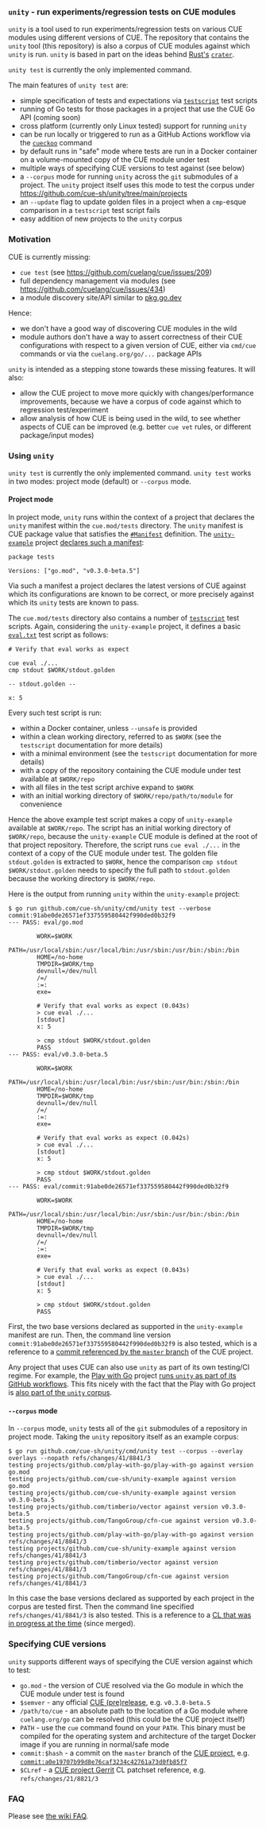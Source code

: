 ### `unity` - run experiments/regression tests on CUE modules

`unity` is a tool used to run experiments/regression tests on various CUE modules using different versions of CUE.  The
repository that contains the `unity` tool (this repository) is also a corpus of CUE modules against which `unity` is
run. `unity` is based in part on the ideas behind [Rust's](https://www.rust-lang.org/)
[`crater`](https://github.com/rust-lang/crater).

`unity test` is currently the only implemented command.

The main features of `unity test` are:

* simple specification of tests and expectations via
  [`testscript`](https://pkg.go.dev/github.com/rogpeppe/go-internal/testscript) test scripts
* running of Go tests for those packages in a project that use the CUE Go API (coming soon)
* cross platform (currently only Linux tested) support for running `unity`
* can be run locally or triggered to run as a GitHub Actions workflow via the
  [`cueckoo`](https://github.com/cue-sh/tools/tree/master/cmd/cueckoo) command
* by default runs in "safe" mode where tests are run in a Docker container on a volume-mounted copy of the CUE module
  under test
* multiple ways of specifying CUE versions to test against (see below)
* a `--corpus` mode for running `unity` across the `git` submodules of a project. The `unity` project itself uses this
  mode to test the corpus under https://github.com/cue-sh/unity/tree/main/projects
* an `--update` flag to update golden files in a project when a `cmp`-esque comparison in a `testscript` test script
  fails
* easy addition of new projects to the `unity` corpus

### Motivation

CUE is currently missing:

* `cue test` (see https://github.com/cuelang/cue/issues/209)
* full dependency management via modules (see https://github.com/cuelang/cue/issues/434)
* a module discovery site/API similar to [pkg.go.dev](https://pkg.go.dev)

Hence:

* we don't have a good way of discovering CUE modules in the wild
* module authors don't have a way to assert correctness of their CUE configurations with respect to a given version of
  CUE, either via `cmd/cue` commands or via the `cuelang.org/go/...` package APIs

`unity` is intended as a stepping stone towards these missing features. It will also:

* allow the CUE project to move more quickly with changes/performance improvements, because we have a corpus of code
  against which to regression test/experiment
* allow analysis of how CUE is being used in the wild, to see whether aspects of CUE can be improved (e.g. better `cue
  vet` rules, or different package/input modes)

### Using `unity`

`unity test` is currently the only implemented command. `unity test` works in two modes: project mode (default) or
`--corpus` mode.

#### Project mode

In project mode, `unity` runs within the context of a project that declares the `unity` manifest within the
`cue.mod/tests` directory. The `unity` manifest is CUE package value that satisfies the
[`#Manifest`](https://github.com/cue-sh/unity/blob/de07b0f83e70913697b2f70f660db888d11059d4/unity_go_gen.cue#L9-L14)
definition. The [`unity-example`](https://github.com/cue-sh/unity-example) project [declares such a
manifest](https://github.com/cue-sh/unity-example/blob/50254fe95093f9460a0e12debf7b4684763a1a5c/cue.mod/tests/tests.cue):

```
package tests

Versions: ["go.mod", "v0.3.0-beta.5"]
```

Via such a manifest a project declares the latest versions of CUE against which its configurations are known to be
correct, or more precisely against which its `unity` tests are known to pass.

The `cue.mod/tests` directory also contains a number of
[`testscript`](https://pkg.go.dev/github.com/rogpeppe/go-internal/testscript) test scripts. Again, considering the
`unity-example` project, it defines a basic
[`eval.txt`](https://github.com/cue-sh/unity-example/blob/50254fe95093f9460a0e12debf7b4684763a1a5c/cue.mod/tests/eval.txt)
test script as follows:

```
# Verify that eval works as expect

cue eval ./...
cmp stdout $WORK/stdout.golden

-- stdout.golden --

x: 5
```

Every such test script is run:

* within a Docker container, unless `--unsafe` is provided
* within a clean working directory, referred to as `$WORK` (see the `testscript` documentation for more details)
* with a minimal environment (see the `testscript` documentation for more details)
* with a copy of the repository containing the CUE module under test available at `$WORK/repo`
* with all files in the test script archive expand to `$WORK`
* with an initial working directory of `$WORK/repo/path/to/module` for convenience

Hence the above example test script makes a copy of `unity-example` available at `$WORK/repo`. The script has an initial
working directory of `$WORK/repo`, because the `unity-example` CUE module is defined at the root of that project
repository. Therefore, the script runs `cue eval ./...` in the context of a copy of the CUE module under test. The
golden file `stdout.golden` is extracted to `$WORK`, hence the comparison `cmp stdout $WORK/stdout.golden` needs to
specify the full path to `stdout.golden` because the working directory is `$WORK/repo`.

Here is the output from running `unity` within the `unity-example` project:

```
$ go run github.com/cue-sh/unity/cmd/unity test --verbose commit:91abe0de26571ef337559580442f990ded0b32f9
--- PASS: eval/go.mod

        WORK=$WORK
        PATH=/usr/local/sbin:/usr/local/bin:/usr/sbin:/usr/bin:/sbin:/bin
        HOME=/no-home
        TMPDIR=$WORK/tmp
        devnull=/dev/null
        /=/
        :=:
        exe=

        # Verify that eval works as expect (0.043s)
        > cue eval ./...
        [stdout]
        x: 5

        > cmp stdout $WORK/stdout.golden
        PASS
--- PASS: eval/v0.3.0-beta.5

        WORK=$WORK
        PATH=/usr/local/sbin:/usr/local/bin:/usr/sbin:/usr/bin:/sbin:/bin
        HOME=/no-home
        TMPDIR=$WORK/tmp
        devnull=/dev/null
        /=/
        :=:
        exe=

        # Verify that eval works as expect (0.042s)
        > cue eval ./...
        [stdout]
        x: 5

        > cmp stdout $WORK/stdout.golden
        PASS
--- PASS: eval/commit:91abe0de26571ef337559580442f990ded0b32f9

        WORK=$WORK
        PATH=/usr/local/sbin:/usr/local/bin:/usr/sbin:/usr/bin:/sbin:/bin
        HOME=/no-home
        TMPDIR=$WORK/tmp
        devnull=/dev/null
        /=/
        :=:
        exe=

        # Verify that eval works as expect (0.043s)
        > cue eval ./...
        [stdout]
        x: 5

        > cmp stdout $WORK/stdout.golden
        PASS
```

First, the two base versions declared as supported in the `unity-example` manifest are run. Then, the command line
version `commit:91abe0de26571ef337559580442f990ded0b32f9` is also tested, which is a reference to a [commit referenced
by the `master` branch](https://github.com/cuelang/cue/tree/91abe0de26571ef337559580442f990ded0b32f9) of the CUE
project.

Any project that uses CUE can also use `unity` as part of its own testing/CI regime. For example, the [Play with
Go](https://play-with-go.dev/) project [runs `unity` as part of its GitHub
workflows](https://github.com/play-with-go/play-with-go/blob/2c980fc5b1956bb05f259b986dd18d9f58efe869/.github/workflows/test.yml#L65-L66).
This fits nicely with the fact that the Play with Go project is [also part of the `unity`
corpus](https://github.com/cue-sh/unity/tree/de07b0f83e70913697b2f70f660db888d11059d4/projects/github.com/play-with-go).

#### `--corpus` mode

In `--corpus` mode, `unity` tests all of the `git` submodules of a repository in project mode. Taking the `unity`
repository itself as an example corpus:

```
$ go run github.com/cue-sh/unity/cmd/unity test --corpus --overlay overlays --nopath refs/changes/41/8841/3
testing projects/github.com/play-with-go/play-with-go against version go.mod
testing projects/github.com/cue-sh/unity-example against version go.mod
testing projects/github.com/cue-sh/unity-example against version v0.3.0-beta.5
testing projects/github.com/timberio/vector against version v0.3.0-beta.5
testing projects/github.com/TangoGroup/cfn-cue against version v0.3.0-beta.5
testing projects/github.com/play-with-go/play-with-go against version refs/changes/41/8841/3
testing projects/github.com/cue-sh/unity-example against version refs/changes/41/8841/3
testing projects/github.com/timberio/vector against version refs/changes/41/8841/3
testing projects/github.com/TangoGroup/cfn-cue against version refs/changes/41/8841/3
```

In this case the base versions declared as supported by each project in the corpus are tested first. Then the command
line specified `refs/changes/41/8841/3` is also tested. This is a reference to a [CL that was in progress at the
time](https://cue-review.googlesource.com/c/cue/+/8841/2) (since merged).

### Specifying CUE versions

`unity` supports different ways of specifying the CUE version against which to test:

* `go.mod` - the version of CUE resolved via the Go module in which the CUE module under test is found
* `$semver` - any official [CUE (pre)release](https://github.com/cuelang/cue/releases), e.g. `v0.3.0-beta.5`
* `/path/to/cue` - an absolute path to the location of a Go module where `cuelang.org/go` can be resolved (this could be
  the CUE project itself)
* `PATH` - use the `cue` command found on your `PATH`. This binary must be compiled for the operating system and
  architecture of the target Docker image if you are running in normal/safe mode
* `commit:$hash` - a commit on the `master` branch of the [CUE project](https://github.com/cuelang/cue), e.g.
  [`commit:a0e19707b99d8e76caf3234c42761a73d0fb85f7`](https://github.com/cuelang/cue/commit/a0e19707b99d8e76caf3234c42761a73d0fb85f7)
* `$CLref` - a [CUE project Gerrit](https://cue-review.googlesource.com) CL patchset reference, e.g.
  `refs/changes/21/8821/3`

### FAQ

Please see [the wiki FAQ](https://github.com/cue-sh/unity/wiki/FAQ).

